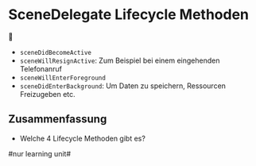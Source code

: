 # SceneDelegate Lifecycle Methoden
🔄

- `sceneDidBecomeActive`
- `sceneWillResignActive`: Zum Beispiel bei einem eingehenden Telefonanruf
- `sceneWillEnterForeground`
- `sceneDidEnterBackground`: Um Daten zu speichern, Ressourcen Freizugeben etc.

## Zusammenfassung
- Welche 4 Lifecycle Methoden gibt es?
						 


#nur learning unit#